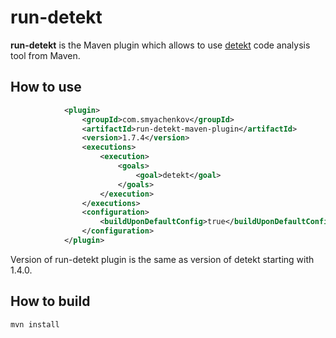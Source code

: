 # __run-detekt__

**run-detekt** is the Maven plugin which allows to use [detekt](https://github.com/detekt/detekt) code analysis tool from Maven.

## How to use
```xml
            <plugin>
                <groupId>com.smyachenkov</groupId>
                <artifactId>run-detekt-maven-plugin</artifactId>
                <version>1.7.4</version>
                <executions>
                    <execution>
                        <goals>
                            <goal>detekt</goal>
                        </goals>
                    </execution>
                </executions>
                <configuration>
                    <buildUponDefaultConfig>true</buildUponDefaultConfig>
                </configuration>
            </plugin>
```

Version of run-detekt plugin is the same as version of detekt starting with 1.4.0.

## How to build
```
mvn install
```
